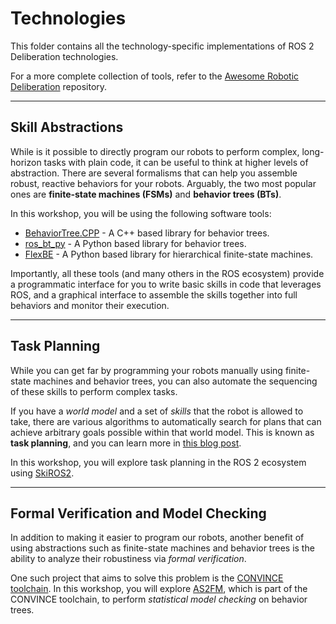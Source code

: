 # Technologies

This folder contains all the technology-specific implementations of ROS 2 Deliberation technologies.

For a more complete collection of tools, refer to the [Awesome Robotic Deliberation](https://github.com/ros-wg-delib/awesome-ros-deliberation) repository.

---

## Skill Abstractions

While is it possible to directly program our robots to perform complex, long-horizon tasks with plain code, it can be useful to think at higher levels of abstraction.
There are several formalisms that can help you assemble robust, reactive behaviors for your robots.
Arguably, the two most popular ones are **finite-state machines (FSMs)** and **behavior trees (BTs)**.

In this workshop, you will be using the following software tools:

* [BehaviorTree.CPP](https://github.com/BehaviorTree/BehaviorTree.CPP) - A C++ based library for behavior trees.
* [ros_bt_py](https://github.com/fzi-forschungszentrum-informatik/ros2_ros_bt_py) - A Python based library for behavior trees.
* [FlexBE](https://github.com/FlexBE) - A Python based library for hierarchical finite-state machines.

Importantly, all these tools (and many others in the ROS ecosystem) provide a programmatic interface for you to write basic skills in code that leverages ROS, and a graphical interface to assemble the skills together into full behaviors and monitor their execution.

---

## Task Planning

While you can get far by programming your robots manually using finite-state machines and behavior trees, you can also automate the sequencing of these skills to perform complex tasks.

If you have a *world model* and a set of *skills* that the robot is allowed to take, there are various algorithms to automatically search for plans that can achieve arbitrary goals possible within that world model.
This is known as **task planning**, and you can learn more in [this blog post](https://roboticseabass.com/2022/07/19/task-planning-in-robotics/).

In this workshop, you will explore task planning in the ROS 2 ecosystem using [SkiROS2](https://github.com/RobotLabLTH/skiros2).

---

## Formal Verification and Model Checking

In addition to making it easier to program our robots, another benefit of using abstractions such as finite-state machines and behavior trees is the ability to analyze their robustiness via *formal verification*.

One such project that aims to solve this problem is the [CONVINCE toolchain](https://convince-project.github.io/overview/).
In this workshop, you will explore [AS2FM](https://github.com/convince-project/AS2FM), which is part of the CONVINCE toolchain, to perform *statistical model checking* on behavior trees.
